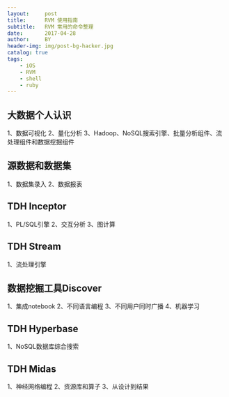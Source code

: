 ```yaml
---
layout:     post
title:      RVM 使用指南
subtitle:   RVM 常用的命令整理
date:       2017-04-28
author:     BY
header-img: img/post-bg-hacker.jpg
catalog: true
tags:
    - iOS
    - RVM
    - shell
    - ruby
---
```

## 大数据个人认识
1、数据可视化
2、量化分析
3、Hadoop、NoSQL搜索引擎、批量分析组件、流处理组件和数据挖掘组件
## 源数据和数据集
1、数据集录入
2、数据报表
## TDH Inceptor
1、PL/SQL引擎
2、交互分析
3、图计算
## TDH Stream
1、流处理引擎
## 数据挖掘工具Discover
1、集成notebook
2、不同语言编程
3、不同用户同时广播
4、机器学习
## TDH Hyperbase
1、NoSQL数据库综合搜索
## TDH Midas
1、神经网络编程
2、资源库和算子
3、从设计到结果
## 
